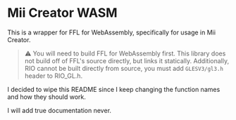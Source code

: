 # Mii Creator WASM

This is a wrapper for FFL for WebAssembly, specifically for usage in Mii Creator.

> ⚠️ You will need to build FFL for WebAssembly first. This library does not build off of FFL's source directly, but links it statically.
> Additionally, RIO cannot be built directly from source, you must add `GLESV3/gl3.h` header to RIO_GL.h.

I decided to wipe this README since I keep changing the function names and how they should work.

I will add true documentation never.
